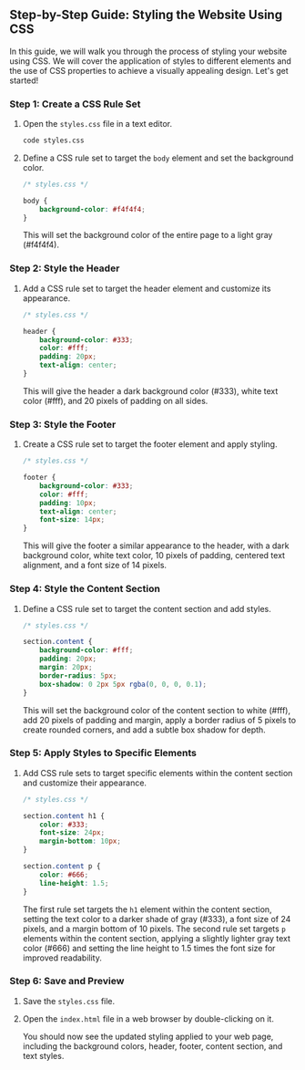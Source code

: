 ## Step-by-Step Guide: Styling the Website Using CSS

In this guide, we will walk you through the process of styling your website using CSS. We will cover the application of styles to different elements and the use of CSS properties to achieve a visually appealing design. Let's get started!

### Step 1: Create a CSS Rule Set

1. Open the `styles.css` file in a text editor.

   ```bash
   code styles.css
   ```

2. Define a CSS rule set to target the `body` element and set the background color.

   ```css
   /* styles.css */

   body {
       background-color: #f4f4f4;
   }
   ```

   This will set the background color of the entire page to a light gray (#f4f4f4).

### Step 2: Style the Header

1. Add a CSS rule set to target the header element and customize its appearance.

   ```css
   /* styles.css */

   header {
       background-color: #333;
       color: #fff;
       padding: 20px;
       text-align: center;
   }
   ```

   This will give the header a dark background color (#333), white text color (#fff), and 20 pixels of padding on all sides.

### Step 3: Style the Footer

1. Create a CSS rule set to target the footer element and apply styling.

   ```css
   /* styles.css */

   footer {
       background-color: #333;
       color: #fff;
       padding: 10px;
       text-align: center;
       font-size: 14px;
   }
   ```

   This will give the footer a similar appearance to the header, with a dark background color, white text color, 10 pixels of padding, centered text alignment, and a font size of 14 pixels.

### Step 4: Style the Content Section

1. Define a CSS rule set to target the content section and add styles.

   ```css
   /* styles.css */

   section.content {
       background-color: #fff;
       padding: 20px;
       margin: 20px;
       border-radius: 5px;
       box-shadow: 0 2px 5px rgba(0, 0, 0, 0.1);
   }
   ```

   This will set the background color of the content section to white (#fff), add 20 pixels of padding and margin, apply a border radius of 5 pixels to create rounded corners, and add a subtle box shadow for depth.

### Step 5: Apply Styles to Specific Elements

1. Add CSS rule sets to target specific elements within the content section and customize their appearance.

   ```css
   /* styles.css */

   section.content h1 {
       color: #333;
       font-size: 24px;
       margin-bottom: 10px;
   }

   section.content p {
       color: #666;
       line-height: 1.5;
   }
   ```

   The first rule set targets the `h1` element within the content section, setting the text color to a darker shade of gray (#333), a font size of 24 pixels, and a margin bottom of 10 pixels. The second rule set targets `p` elements within the content section, applying a slightly lighter gray text color (#666) and setting the line height to 1.5 times the font size for improved readability.

### Step 6: Save and Preview

1. Save the `styles.css` file.

2. Open the `index.html` file in a web browser by double-clicking on it.

   You should now see the updated styling applied to your web page, including the background colors, header, footer, content section, and text styles.
